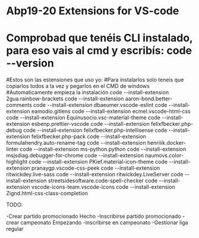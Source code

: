 # Abp19-20 Extensions for VS-code

# Comprobad que tenéis CLI instalado, para eso vais al cmd y escribís: code --version

#Estos son las estensiones que uso yo:
#Para instalarlos solo teneis que copiarlos todos a la vez y pegarlos en el CMD de windows
#Automaticamente empieza la instalación
code --install-extension 2gua.rainbow-brackets
code --install-extension aaron-bond.better-comments
code --install-extension dbaeumer.vscode-eslint
code --install-extension eamodio.gitlens
code --install-extension ecmel.vscode-html-css
code --install-extension Equinusocio.vsc-material-theme
code --install-extension esbenp.prettier-vscode
code --install-extension felixfbecker.php-debug
code --install-extension felixfbecker.php-intellisense
code --install-extension felixfbecker.php-pack
code --install-extension formulahendry.auto-rename-tag
code --install-extension henriiik.docker-linter
code --install-extension ms-python.python
code --install-extension msjsdiag.debugger-for-chrome
code --install-extension naumovs.color-highlight
code --install-extension PKief.material-icon-theme
code --install-extension pranaygp.vscode-css-peek
code --install-extension ritwickdey.live-sass
code --install-extension ritwickdey.LiveServer
code --install-extension streetsidesoftware.code-spell-checker
code --install-extension vscode-icons-team.vscode-icons
code --install-extension Zignd.html-css-class-completion

TODO:

-Crear partido promocionado Hecho
-Inscribirse partido promocionado
-crear campeonato Empezando
-inscribirse en campeonato
-Gestionar liga regular
